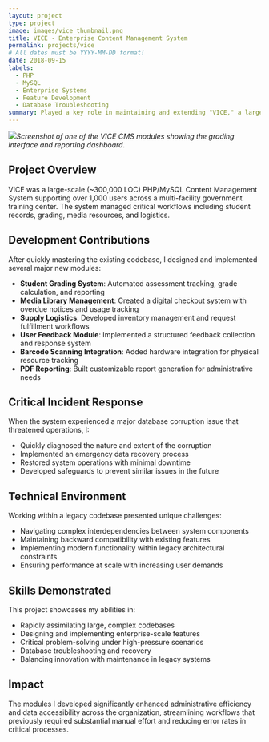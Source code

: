 ```yaml
---
layout: project
type: project
image: images/vice_thumbnail.png
title: VICE - Enterprise Content Management System
permalink: projects/vice
# All dates must be YYYY-MM-DD format!
date: 2018-09-15
labels:
  - PHP
  - MySQL
  - Enterprise Systems
  - Feature Development
  - Database Troubleshooting
summary: Played a key role in maintaining and extending "VICE," a large-scale PHP/MySQL Content Management System supporting 1000+ users across a government training center. Implemented major modules to automate critical workflows and resolved a significant database corruption issue.
---
```


<img class="ui rounded image" src="../images/vice_interface.png">*Screenshot of one of the VICE CMS modules showing the grading interface and reporting dashboard.*

## Project Overview

VICE was a large-scale (~300,000 LOC) PHP/MySQL Content Management System supporting over 1,000 users across a multi-facility government training center. The system managed critical workflows including student records, grading, media resources, and logistics.

## Development Contributions

After quickly mastering the existing codebase, I designed and implemented several major new modules:
- **Student Grading System**: Automated assessment tracking, grade calculation, and reporting
- **Media Library Management**: Created a digital checkout system with overdue notices and usage tracking
- **Supply Logistics**: Developed inventory management and request fulfillment workflows
- **User Feedback Module**: Implemented a structured feedback collection and response system
- **Barcode Scanning Integration**: Added hardware integration for physical resource tracking
- **PDF Reporting**: Built customizable report generation for administrative needs

## Critical Incident Response

When the system experienced a major database corruption issue that threatened operations, I:
- Quickly diagnosed the nature and extent of the corruption
- Implemented an emergency data recovery process
- Restored system operations with minimal downtime
- Developed safeguards to prevent similar issues in the future

## Technical Environment

Working within a legacy codebase presented unique challenges:
- Navigating complex interdependencies between system components
- Maintaining backward compatibility with existing features
- Implementing modern functionality within legacy architectural constraints
- Ensuring performance at scale with increasing user demands

## Skills Demonstrated

This project showcases my abilities in:
- Rapidly assimilating large, complex codebases
- Designing and implementing enterprise-scale features
- Critical problem-solving under high-pressure scenarios
- Database troubleshooting and recovery
- Balancing innovation with maintenance in legacy systems

## Impact

The modules I developed significantly enhanced administrative efficiency and data accessibility across the organization, streamlining workflows that previously required substantial manual effort and reducing error rates in critical processes.